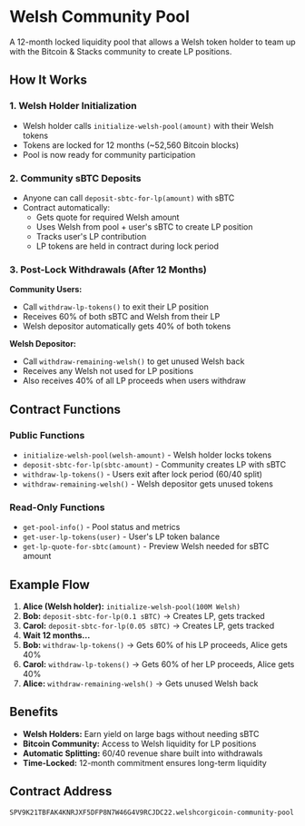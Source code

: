 # Welsh Community Pool

A 12-month locked liquidity pool that allows a Welsh token holder to team up with the Bitcoin & Stacks community to create LP positions.

## How It Works

### 1. Welsh Holder Initialization

- Welsh holder calls `initialize-welsh-pool(amount)` with their Welsh tokens
- Tokens are locked for 12 months (~52,560 Bitcoin blocks)
- Pool is now ready for community participation

### 2. Community sBTC Deposits

- Anyone can call `deposit-sbtc-for-lp(amount)` with sBTC
- Contract automatically:
  - Gets quote for required Welsh amount
  - Uses Welsh from pool + user's sBTC to create LP position
  - Tracks user's LP contribution
  - LP tokens are held in contract during lock period

### 3. Post-Lock Withdrawals (After 12 Months)

**Community Users:**

- Call `withdraw-lp-tokens()` to exit their LP position
- Receives 60% of both sBTC and Welsh from their LP
- Welsh depositor automatically gets 40% of both tokens

**Welsh Depositor:**

- Call `withdraw-remaining-welsh()` to get unused Welsh back
- Receives any Welsh not used for LP positions
- Also receives 40% of all LP proceeds when users withdraw

## Contract Functions

### Public Functions

- `initialize-welsh-pool(welsh-amount)` - Welsh holder locks tokens
- `deposit-sbtc-for-lp(sbtc-amount)` - Community creates LP with sBTC
- `withdraw-lp-tokens()` - Users exit after lock period (60/40 split)
- `withdraw-remaining-welsh()` - Welsh depositor gets unused tokens

### Read-Only Functions

- `get-pool-info()` - Pool status and metrics
- `get-user-lp-tokens(user)` - User's LP token balance
- `get-lp-quote-for-sbtc(amount)` - Preview Welsh needed for sBTC amount

## Example Flow

1. **Alice (Welsh holder):** `initialize-welsh-pool(100M Welsh)`
2. **Bob:** `deposit-sbtc-for-lp(0.1 sBTC)` → Creates LP, gets tracked
3. **Carol:** `deposit-sbtc-for-lp(0.05 sBTC)` → Creates LP, gets tracked
4. **Wait 12 months...**
5. **Bob:** `withdraw-lp-tokens()` → Gets 60% of his LP proceeds, Alice gets 40%
6. **Carol:** `withdraw-lp-tokens()` → Gets 60% of her LP proceeds, Alice gets 40%
7. **Alice:** `withdraw-remaining-welsh()` → Gets unused Welsh back

## Benefits

- **Welsh Holders:** Earn yield on large bags without needing sBTC
- **Bitcoin Community:** Access to Welsh liquidity for LP positions
- **Automatic Splitting:** 60/40 revenue share built into withdrawals
- **Time-Locked:** 12-month commitment ensures long-term liquidity

## Contract Address

`SPV9K21TBFAK4KNRJXF5DFP8N7W46G4V9RCJDC22.welshcorgicoin-community-pool`
